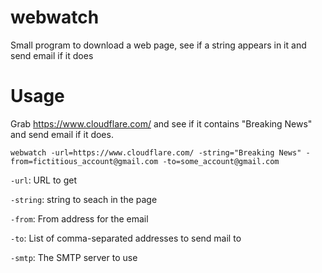 # webwatch

Small program to download a web page, see if a string appears in it
and send email if it does

# Usage

Grab https://www.cloudflare.com/ and see if it contains "Breaking
News" and send email if it does.

```webwatch -url=https://www.cloudflare.com/ -string="Breaking News" -from=fictitious_account@gmail.com -to=some_account@gmail.com```

`-url`: URL to get

`-string`: string to seach in the page

`-from`: From address for the email

`-to`: List of comma-separated addresses to send mail to

`-smtp`: The SMTP server to use
